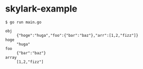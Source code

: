 # skylark-example

```
$ go run main.go
```

```
obj
	 {"hoge":"huga","foo":{"bar":"baz"},"arr":[1,2,"fizz"]}
hoge
	 "huga"
foo
	 {"bar":"baz"}
array
	 [1,2,"fizz"]
```
